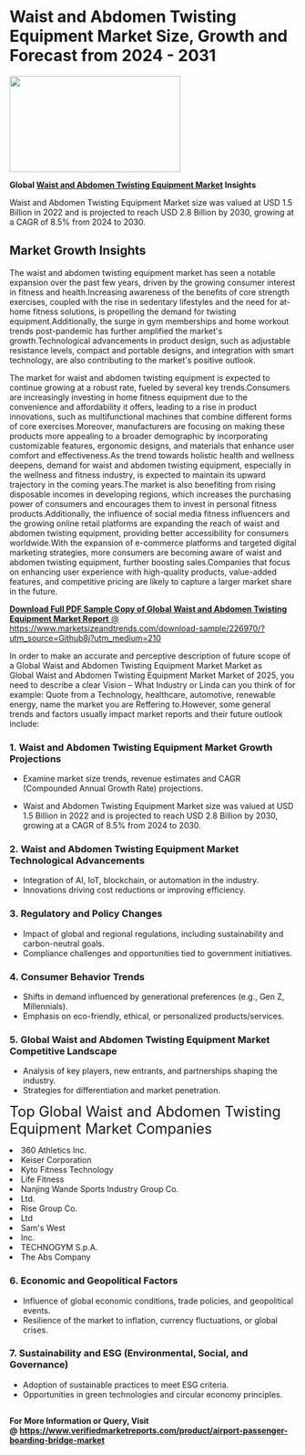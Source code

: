 <H1>Waist and Abdomen Twisting Equipment Market Size, Growth and Forecast from 2024 - 2031</H1><img class="aligncenter size-medium wp-image-584254" src="https://thirdeyenews.in/wp-content/uploads/2024/09/Global-Market-Research-300x168.jpeg" alt="" width="300" height="168" /><p><strong>Global&nbsp;<a href="https://www.marketsizeandtrends.com/download-sample/226970/?utm_source=Github8j?utm_medium=210">Waist and Abdomen Twisting Equipment Market</a> Insights</strong></p><p>Waist and Abdomen Twisting Equipment Market size was valued at USD 1.5 Billion in 2022 and is projected to reach USD 2.8 Billion by 2030, growing at a CAGR of 8.5% from 2024 to 2030.</p><p><h2>Market Growth Insights</h2> <p>The waist and abdomen twisting equipment market has seen a notable expansion over the past few years, driven by the growing consumer interest in fitness and health.Increasing awareness of the benefits of core strength exercises, coupled with the rise in sedentary lifestyles and the need for at-home fitness solutions, is propelling the demand for twisting equipment.Additionally, the surge in gym memberships and home workout trends post-pandemic has further amplified the market's growth.Technological advancements in product design, such as adjustable resistance levels, compact and portable designs, and integration with smart technology, are also contributing to the market's positive outlook.</p> <p><a href="#"></a></p> <p>The market for waist and abdomen twisting equipment is expected to continue growing at a robust rate, fueled by several key trends.Consumers are increasingly investing in home fitness equipment due to the convenience and affordability it offers, leading to a rise in product innovations, such as multifunctional machines that combine different forms of core exercises.Moreover, manufacturers are focusing on making these products more appealing to a broader demographic by incorporating customizable features, ergonomic designs, and materials that enhance user comfort and effectiveness.As the trend towards holistic health and wellness deepens, demand for waist and abdomen twisting equipment, especially in the wellness and fitness industry, is expected to maintain its upward trajectory in the coming years.The market is also benefiting from rising disposable incomes in developing regions, which increases the purchasing power of consumers and encourages them to invest in personal fitness products.Additionally, the influence of social media fitness influencers and the growing online retail platforms are expanding the reach of waist and abdomen twisting equipment, providing better accessibility for consumers worldwide.With the expansion of e-commerce platforms and targeted digital marketing strategies, more consumers are becoming aware of waist and abdomen twisting equipment, further boosting sales.Companies that focus on enhancing user experience with high-quality products, value-added features, and competitive pricing are likely to capture a larger market share in the future.<p><a href="#"></p><p><span class=""><strong>Download Full PDF Sample Copy of Global Waist and Abdomen Twisting Equipment Market Report</strong> @ <a href="https://www.marketsizeandtrends.com/download-sample/226970/?utm_source=Github8j?utm_medium=210" target="_blank">https://www.marketsizeandtrends.com/download-sample/226970/?utm_source=Github8j?utm_medium=210</a></span></p><p>In order to make an accurate and perceptive description of future scope of a Global&nbsp;Waist and Abdomen Twisting Equipment Market Market as Global&nbsp;Waist and Abdomen Twisting Equipment Market Market of 2025, you need to describe a clear Vision &ndash; What Industry or Linda can you think of for example: Quote from a Technology, healthcare, automotive, renewable energy, name the market you are Reffering to.However, some general trends and factors usually impact market reports and their future outlook include:</p><h3>1.&nbsp;<strong>Waist and Abdomen Twisting Equipment Market Growth Projections</strong></h3><ul><li>Examine market size trends, revenue estimates and CAGR (Compounded Annual Growth Rate) projections.</li><li><p>Waist and Abdomen Twisting Equipment Market size was valued at USD 1.5 Billion in 2022 and is projected to reach USD 2.8 Billion by 2030, growing at a CAGR of 8.5% from 2024 to 2030.</p></li></ul><h3>2.&nbsp;<strong>Waist and Abdomen Twisting Equipment Market Technological Advancements</strong></h3><ul><li>Integration of AI, IoT, blockchain, or automation in the industry.</li><li>Innovations driving cost reductions or improving efficiency.</li></ul><h3>3.&nbsp;<strong>Regulatory and Policy Changes</strong></h3><ul><li>Impact of global and regional regulations, including sustainability and carbon-neutral goals.</li><li>Compliance challenges and opportunities tied to government initiatives.</li></ul><h3>4.&nbsp;<strong>Consumer Behavior Trends</strong></h3><ul><li>Shifts in demand influenced by generational preferences (e.g., Gen Z, Millennials).</li><li>Emphasis on eco-friendly, ethical, or personalized products/services.</li></ul><h3>5.&nbsp;<strong>Global Waist and Abdomen Twisting Equipment Market Competitive Landscape</strong></h3><ul><li>Analysis of key players, new entrants, and partnerships shaping the industry.</li><li>Strategies for differentiation and market penetration.</li></ul><p data-pm-slice="1 1 []"><span style="color: inherit; font-family: inherit; font-size: 25px;">Top Global Waist and Abdomen Twisting Equipment Market Companies</span></p><div class="" data-test-id=""><p><li>360 Athletics Inc.</li><li> Keiser Corporation</li><li> Kyto Fitness Technology</li><li> Life Fitness</li><li> Nanjing Wande Sports Industry Group Co.</li><li>Ltd.</li><li> Rise Group Co.</li><li> Ltd</li><li> Sam's West</li><li> Inc.</li><li> TECHNOGYM S.p.A.</li><li> The Abs Company</li></p></div><h3>6.&nbsp;<strong>Economic and Geopolitical Factors</strong></h3><ul><li>Influence of global economic conditions, trade policies, and geopolitical events.</li><li>Resilience of the market to inflation, currency fluctuations, or global crises.</li></ul><h3>7.&nbsp;<strong>Sustainability and ESG (Environmental, Social, and Governance)</strong></h3><ul><li>Adoption of sustainable practices to meet ESG criteria.</li><li>Opportunities in green technologies and circular economy principles.</li></ul><h2><strong style="font-size: 14px;">For More Information or Query, Visit @&nbsp;</strong><a style="background-color: #ffffff; font-size: 14px;" href="https://www.marketsizeandtrends.com/report/waist-and-abdomen-twisting-equipment-market/" target="_blank">https://www.verifiedmarketreports.com/product/airport-passenger-boarding-bridge-market</a></h2>